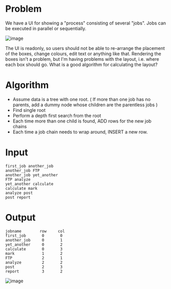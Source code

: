 # Problem

We have a UI for showing a "process" consisting of several "jobs". Jobs can be executed in parallel or sequentially.

![image](https://github.com/user-attachments/assets/4f71e8c4-ed65-47b4-8ec4-212ddb67d516)

The UI is readonly, so users should not be able to re-arrange the placement of the boxes, change colours, edit text or anything like that. Rendering the boxes isn't a problem, but I'm having problems with the layout, i.e. where each box should go. What is a good algorithm for calculating the layout?

# Algorithm

- Assume data is a tree with one root.  ( If more than one job has no parents, add a dummy node whose children are the parentless jobs )
- Find single root
- Perform a depth first search from the root
- Each time more than one child is found, ADD rows for the new job chains
- Each time a job chain needs to wrap around, INSERT a new row.

# Input

```
first_job another_job
another_job FTP
another_job yet_another
FTP analyze
yet_another calculate
calculate mark
analyze post
post report
```

# Output
```
jobname        row     col
first_job       0       0
another_job     0       1
yet_another     0       2
calculate       0       3
mark            1       2
FTP             2       1
analyze         2       2
post            2       3
report          3       2
```

![image](https://github.com/user-attachments/assets/d8ad63a9-a0f8-4ee8-9a7c-35dd94d8617c)


